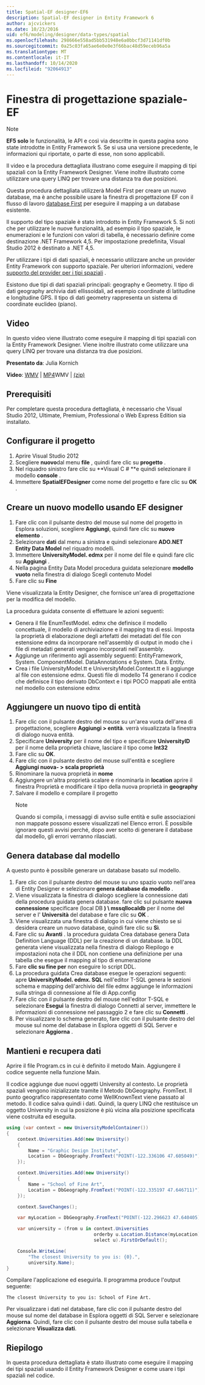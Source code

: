 ```yaml
---
title: Spatial-EF designer-EF6
description: Spatial-EF designer in Entity Framework 6
author: ajcvickers
ms.date: 10/23/2016
uid: ef6/modeling/designer/data-types/spatial
ms.openlocfilehash: 298666e558ad5bb531948e6a0bbcf3d71141df0b
ms.sourcegitcommit: 0a25c03fa65ae6e0e0e3f66bac48d59eceb96a5a
ms.translationtype: MT
ms.contentlocale: it-IT
ms.lasthandoff: 10/14/2020
ms.locfileid: "92064913"
---
```

# <a name="spatial---ef-designer"></a>Finestra di progettazione spaziale-EF
> [!NOTE]
> **EF5 solo** le funzionalità, le API e così via descritte in questa pagina sono state introdotte in Entity Framework 5. Se si usa una versione precedente, le informazioni qui riportate, o parte di esse, non sono applicabili.

Il video e la procedura dettagliata illustrano come eseguire il mapping di tipi spaziali con la Entity Framework Designer. Viene inoltre illustrato come utilizzare una query LINQ per trovare una distanza tra due posizioni.

Questa procedura dettagliata utilizzerà Model First per creare un nuovo database, ma è anche possibile usare la finestra di progettazione EF con il flusso di lavoro [database First](xref:ef6/modeling/designer/workflows/database-first) per eseguire il mapping a un database esistente.

Il supporto del tipo spaziale è stato introdotto in Entity Framework 5. Si noti che per utilizzare le nuove funzionalità, ad esempio il tipo spaziale, le enumerazioni e le funzioni con valori di tabella, è necessario definire come destinazione .NET Framework 4,5. Per impostazione predefinita, Visual Studio 2012 è destinato a .NET 4,5.

Per utilizzare i tipi di dati spaziali, è necessario utilizzare anche un provider Entity Framework con supporto spaziale. Per ulteriori informazioni, vedere [supporto del provider per i tipi spaziali](xref:ef6/fundamentals/providers/spatial-support) .

Esistono due tipi di dati spaziali principali: geography e Geometry. Il tipo di dati geography archivia dati ellissoidali, ad esempio coordinate di latitudine e longitudine GPS. Il tipo di dati geometry rappresenta un sistema di coordinate euclideo (piano).

## <a name="watch-the-video"></a>Video
In questo video viene illustrato come eseguire il mapping di tipi spaziali con la Entity Framework Designer. Viene inoltre illustrato come utilizzare una query LINQ per trovare una distanza tra due posizioni.

**Presentato da**: Julia Kornich

**Video**: [WMV](https://download.microsoft.com/download/E/C/9/EC9E6547-8983-4C1F-A919-D33210E4B213/HDI-ITPro-MSDN-winvideo-spatialwithdesigner.wmv)  |  [MP4](https://download.microsoft.com/download/E/C/9/EC9E6547-8983-4C1F-A919-D33210E4B213/HDI-ITPro-MSDN-mp4video-spatialwithdesigner.m4v)WMV  |  [(zip)](https://download.microsoft.com/download/E/C/9/EC9E6547-8983-4C1F-A919-D33210E4B213/HDI-ITPro-MSDN-winvideo-spatialwithdesigner.zip)

## <a name="pre-requisites"></a>Prerequisiti

Per completare questa procedura dettagliata, è necessario che Visual Studio 2012, Ultimate, Premium, Professional o Web Express Edition sia installato.

## <a name="set-up-the-project"></a>Configurare il progetto

1.  Aprire Visual Studio 2012
2.  Scegliere **nuovo**dal menu **file** , quindi fare clic su **progetto** .
3.  Nel riquadro sinistro fare clic su **Visual C \# **e quindi selezionare il modello **console** .
4.  Immettere **SpatialEFDesigner** come nome del progetto e fare clic su **OK** .

## <a name="create-a-new-model-using-the-ef-designer"></a>Creare un nuovo modello usando EF designer

1.  Fare clic con il pulsante destro del mouse sul nome del progetto in Esplora soluzioni, scegliere **Aggiungi**, quindi fare clic su **nuovo elemento** .
2.  Selezionare **dati** dal menu a sinistra e quindi selezionare **ADO.NET Entity Data Model** nel riquadro modelli.
3.  Immettere **UniversityModel. edmx** per il nome del file e quindi fare clic su **Aggiungi** .
4.  Nella pagina Entity Data Model procedura guidata selezionare **modello vuoto** nella finestra di dialogo Scegli contenuto Model
5.  Fare clic su **Fine**

Viene visualizzata la Entity Designer, che fornisce un'area di progettazione per la modifica del modello.

La procedura guidata consente di effettuare le azioni seguenti:

-   Genera il file EnumTestModel. edmx che definisce il modello concettuale, il modello di archiviazione e il mapping tra di essi. Imposta la proprietà di elaborazione degli artefatti dei metadati del file con estensione edmx da incorporare nell'assembly di output in modo che i file di metadati generati vengano incorporati nell'assembly.
-   Aggiunge un riferimento agli assembly seguenti: EntityFramework, System. ComponentModel. DataAnnotations e System. Data. Entity.
-   Crea i file UniversityModel.tt e UniversityModel.Context.tt e li aggiunge al file con estensione edmx. Questi file di modello T4 generano il codice che definisce il tipo derivato DbContext e i tipi POCO mappati alle entità nel modello con estensione edmx

## <a name="add-a-new-entity-type"></a>Aggiungere un nuovo tipo di entità

1.  Fare clic con il pulsante destro del mouse su un'area vuota dell'area di progettazione, scegliere **Aggiungi &gt; entità**. verrà visualizzata la finestra di dialogo nuova entità.
2.  Specificare **University** per il nome del tipo e specificare **UniversityID** per il nome della proprietà chiave, lasciare il tipo come **Int32**
3.  Fare clic su **OK**.
4.  Fare clic con il pulsante destro del mouse sull'entità e scegliere **Aggiungi nuova- &gt; scala proprietà**
5.  Rinominare la nuova proprietà in **nome**
6.  Aggiungere un'altra proprietà scalare e rinominarla in **location** aprire il finestra Proprietà e modificare il tipo della nuova proprietà in **geography**
7.  Salvare il modello e compilare il progetto
    > [!NOTE]
    > Quando si compila, i messaggi di avviso sulle entità e sulle associazioni non mappate possono essere visualizzati nel Elenco errori. È possibile ignorare questi avvisi perché, dopo aver scelto di generare il database dal modello, gli errori verranno rilasciati.

## <a name="generate-database-from-model"></a>Genera database dal modello

A questo punto è possibile generare un database basato sul modello.

1.  Fare clic con il pulsante destro del mouse su uno spazio vuoto nell'area di Entity Designer e selezionare **genera database da modello** .
2.  Viene visualizzata la finestra di dialogo scegliere la connessione dati della procedura guidata genera database. fare clic sul pulsante **nuova connessione** specificare (local DB **) \\ mssqllocaldb** per il nome del server e l' **Università** del database e fare clic su **OK** .
3.  Viene visualizzata una finestra di dialogo in cui viene chiesto se si desidera creare un nuovo database, quindi fare clic su **Sì**.
4.  Fare clic su **Avanti** . la procedura guidata Crea database genera Data Definition Language (DDL) per la creazione di un database. la DDL generata viene visualizzata nella finestra di dialogo Riepilogo e impostazioni nota che il DDL non contiene una definizione per una tabella che esegue il mapping al tipo di enumerazione
5.  Fare **clic su fine per** non eseguire lo script DDL.
6.  La procedura guidata Crea database esegue le operazioni seguenti: apre **UniversityModel. edmx. SQL** nell'editor T-SQL genera le sezioni schema e mapping dell'archivio del file edmx aggiunge le informazioni sulla stringa di connessione al file di App.config
7.  Fare clic con il pulsante destro del mouse nell'editor T-SQL e selezionare **Esegui** la finestra di dialogo Connetti al server, immettere le informazioni di connessione nel passaggio 2 e fare clic su **Connetti** .
8.  Per visualizzare lo schema generato, fare clic con il pulsante destro del mouse sul nome del database in Esplora oggetti di SQL Server e selezionare **Aggiorna** .

## <a name="persist-and-retrieve-data"></a>Mantieni e recupera dati

Aprire il file Program.cs in cui è definito il metodo Main. Aggiungere il codice seguente nella funzione Main.

Il codice aggiunge due nuovi oggetti University al contesto. Le proprietà spaziali vengono inizializzate tramite il Metodo DbGeography. FromText. Il punto geografico rappresentato come WellKnownText viene passato al metodo. Il codice salva quindi i dati. Quindi, la query LINQ che restituisce un oggetto University in cui la posizione è più vicina alla posizione specificata viene costruita ed eseguita.

``` csharp
using (var context = new UniversityModelContainer())
{
    context.Universities.Add(new University()
    {
        Name = "Graphic Design Institute",
        Location = DbGeography.FromText("POINT(-122.336106 47.605049)"),
    });

    context.Universities.Add(new University()
    {
        Name = "School of Fine Art",
        Location = DbGeography.FromText("POINT(-122.335197 47.646711)"),
    });

    context.SaveChanges();

    var myLocation = DbGeography.FromText("POINT(-122.296623 47.640405)");

    var university = (from u in context.Universities
                                orderby u.Location.Distance(myLocation)
                                select u).FirstOrDefault();

    Console.WriteLine(
        "The closest University to you is: {0}.",
        university.Name);
}
```

Compilare l'applicazione ed eseguirla. Il programma produce l'output seguente:

```console
The closest University to you is: School of Fine Art.
```

Per visualizzare i dati nel database, fare clic con il pulsante destro del mouse sul nome del database in Esplora oggetti di SQL Server e selezionare **Aggiorna**. Quindi, fare clic con il pulsante destro del mouse sulla tabella e selezionare **Visualizza dati**.

## <a name="summary"></a>Riepilogo

In questa procedura dettagliata è stato illustrato come eseguire il mapping dei tipi spaziali usando il Entity Framework Designer e come usare i tipi spaziali nel codice. 
